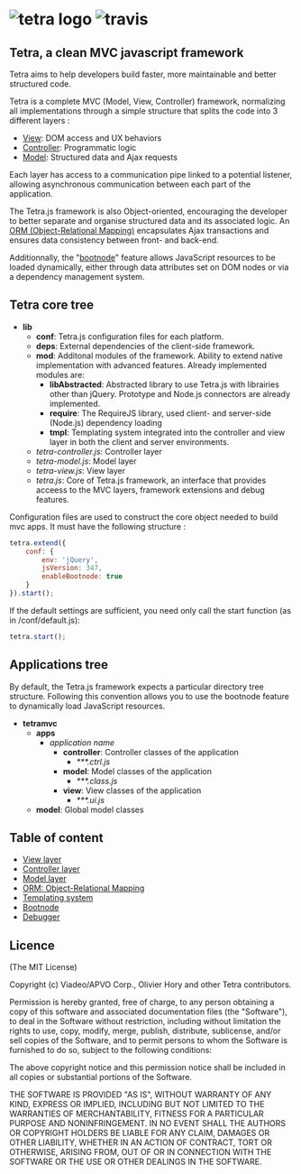 ![tetra logo](https://raw.github.com/ohory/tetra/master/tetra.png) ![travis](https://secure.travis-ci.org/ohory/tetra.png)  
=====

## Tetra, a clean MVC javascript framework

Tetra aims to help developers build faster, more maintainable and better structured code.

Tetra is a complete MVC (Model, View, Controller) framework, normalizing all implementations through a simple structure that splits the code into 3 different layers :
   * [View](/viadeo/tetra/wiki/View-layer): DOM access and UX behaviors 
   * [Controller](/viadeo/tetra/wiki/Controller-layer): Programmatic logic
   * [Model](/viadeo/tetra/wiki/Model-layer): Structured data and Ajax requests
   
Each layer has access to a communication pipe linked to a potential listener, allowing asynchronous communication between each part of the application.

The Tetra.js framework is also Object-oriented, encouraging the developer to better separate and organise structured data and its associated logic. An [ORM &#40;Object-Relational Mapping&#41;](/viadeo/tetra/wiki/ORM:-Object-Relational-Mapping) encapsulates Ajax transactions and ensures data consistency between front- and back-end.

Additionnally, the "[bootnode](/viadeo/tetra/wiki/Bootnode)" feature allows JavaScript resources to be loaded dynamically, either through data attributes set on DOM nodes or via a dependency management system.

## Tetra core tree

   * **lib**
      * **conf**: Tetra.js configuration files for each platform.
      * **deps**: External dependencies of the client-side framework.
      * **mod**: Additonal modules of the framework. Ability to extend native implementation with advanced features. Already implemented modules are:
		 * **libAbstracted**: Abstracted library to use Tetra.js with librairies other than jQuery. Prototype and Node.js connectors are already implemented.
		 * **require**: The RequireJS library, used client- and server-side (Node.js) dependency loading
		 * **tmpl**: Templating system integrated into the controller and view layer in both the client and server environments.
      * _tetra-controller.js_: Controller layer
	  * _tetra-model.js_: Model layer
	  * _tetra-view.js_: View layer
	  * _tetra.js_: Core of Tetra.js framework, an interface that provides acceess to the MVC layers, framework extensions and debug features.

Configuration files are used to construct the core object needed to build mvc apps. It must have the following structure :

```js
tetra.extend({
	conf: {
		env: 'jQuery',
		jsVersion: 347,
		enableBootnode: true
	}
}).start();
```

If the default settings are sufficient, you need only call the start function (as in /conf/default.js):

```js
tetra.start();
```

## Applications tree
By default, the Tetra.js framework expects a particular directory tree structure. Following this convention allows you to use the bootnode feature to dynamically load JavaScript resources.

   * **tetramvc**
      * **apps**
		 * _application name_
		    * **controller**: Controller classes of the application
			   * _***.ctrl.js_
		    * **model**: Model classes of the application
			   * _***.class.js_
		    * **view**: View classes of the application
			   * _***.ui.js_
      * **model**: Global model classes

## Table of content
   * [View layer](/viadeo/tetra/wiki/View-layer)
   * [Controller layer](/viadeo/tetra/wiki/Controller-layer)
   * [Model layer](/viadeo/tetra/wiki/Model-layer)
   * [ORM: Object-Relational Mapping](/viadeo/tetra/wiki/ORM:-Object-Relational-Mapping)
   * [Templating system](/viadeo/tetra/wiki/Templating-system)
   * [Bootnode](/viadeo/tetra/wiki/Bootnode)
   * [Debugger](/viadeo/tetra/wiki/Debugger)
	  
## Licence
(The MIT License)

Copyright (c) Viadeo/APVO Corp., Olivier Hory and other Tetra contributors.

Permission is hereby granted, free of charge, to any person obtaining a
copy of this software and associated documentation files (the
"Software"), to deal in the Software without restriction, including
without limitation the rights to use, copy, modify, merge, publish,
distribute, sublicense, and/or sell copies of the Software, and to permit
persons to whom the Software is furnished to do so, subject to the
following conditions:

The above copyright notice and this permission notice shall be included
in all copies or substantial portions of the Software.

THE SOFTWARE IS PROVIDED "AS IS", WITHOUT WARRANTY OF ANY KIND, EXPRESS
OR IMPLIED, INCLUDING BUT NOT LIMITED TO THE WARRANTIES OF
MERCHANTABILITY, FITNESS FOR A PARTICULAR PURPOSE AND NONINFRINGEMENT. IN
NO EVENT SHALL THE AUTHORS OR COPYRIGHT HOLDERS BE LIABLE FOR ANY CLAIM,
DAMAGES OR OTHER LIABILITY, WHETHER IN AN ACTION OF CONTRACT, TORT OR
OTHERWISE, ARISING FROM, OUT OF OR IN CONNECTION WITH THE SOFTWARE OR THE
USE OR OTHER DEALINGS IN THE SOFTWARE.
